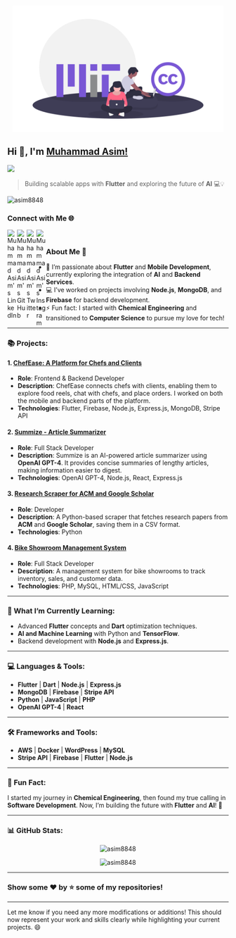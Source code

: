 <p align="center">
    <img src="Asimheader.png" width="480px"/>    
</p>

## Hi 👋, I'm [Muhammad Asim!](http://www.muhammadasim.ml/)

<!-- Headline -->
<img src="https://readme-typing-svg.herokuapp.com?font=Algerians&color=FF3A61&width=500&lines=I+am+a+Flutter+Developer+and+Backend+Enthusiast....">
    
> Building scalable apps with **Flutter** and exploring the future of **AI** 💻💡

<!-- Profile views counter API -->
<img src="https://komarev.com/ghpvc/?username=asim8848&label=Profile%20views&color=0e75b6&style=flat" alt="asim8848" />

<!-- Social Links -->
### Connect with Me 🌐
<a href="https://linkedin.com/in/muhammad-asim">
  <img align="left" alt="Muhammad Asim's LinkedIn" width="22px" src="https://cdn.jsdelivr.net/npm/simple-icons@v3/icons/linkedin.svg" />
</a>
<a href="https://github.com/asim8848">
  <img align="left" alt="Muhammad Asim's GitHub" width="22px" src="https://cdn.jsdelivr.net/npm/simple-icons@v3/icons/github.svg" />
</a>
<a href="https://twitter.com/asim8848">
  <img align="left" alt="Muhammad Asim's Twitter" width="22px" src="https://cdn.jsdelivr.net/npm/simple-icons@v3/icons/twitter.svg" />
</a>
<a href="https://www.instagram.com/asimkhanalizai/">
  <img align="left" alt="Muhammad Asim's Instagram" width="22px" src="https://cdn.jsdelivr.net/npm/simple-icons@v3/icons/instagram.svg" />
</a>

<br/>

### About Me 🚀
- 🌱 I’m passionate about **Flutter** and **Mobile Development**, currently exploring the integration of **AI** and **Backend Services**.
- 💻 I’ve worked on projects involving **Node.js**, **MongoDB**, and **Firebase** for backend development.
- ⚡ Fun fact: I started with **Chemical Engineering** and transitioned to **Computer Science** to pursue my love for tech!

---

### 📚 Projects:

#### **1. [ChefEase: A Platform for Chefs and Clients](https://github.com/asim8848/Chef-Ease)**
   - **Role**: Frontend & Backend Developer
   - **Description**: ChefEase connects chefs with clients, enabling them to explore food reels, chat with chefs, and place orders. I worked on both the mobile and backend parts of the platform.
   - **Technologies**: Flutter, Firebase, Node.js, Express.js, MongoDB, Stripe API

#### **2. [Summize - Article Summarizer](https://github.com/asim8848/AI-Summarizer)**
   - **Role**: Full Stack Developer
   - **Description**: Summize is an AI-powered article summarizer using **OpenAI GPT-4**. It provides concise summaries of lengthy articles, making information easier to digest.
   - **Technologies**: OpenAI GPT-4, Node.js, React, Express.js

#### **3. [Research Scraper for ACM and Google Scholar](https://github.com/asim8848/Research-Scrapper-for-ACM-GoogleScholar)**
   - **Role**: Developer
   - **Description**: A Python-based scraper that fetches research papers from **ACM** and **Google Scholar**, saving them in a CSV format.
   - **Technologies**: Python

#### **4. [Bike Showroom Management System](https://github.com/asim8848/Bike-Showroom-Management-System)**
   - **Role**: Full Stack Developer
   - **Description**: A management system for bike showrooms to track inventory, sales, and customer data.
   - **Technologies**: PHP, MySQL, HTML/CSS, JavaScript

---

### 🌱 What I’m Currently Learning:
- Advanced **Flutter** concepts and **Dart** optimization techniques.
- **AI and Machine Learning** with Python and **TensorFlow**.
- Backend development with **Node.js** and **Express.js**.

---

### 💻 Languages & Tools:

- **Flutter** | **Dart** | **Node.js** | **Express.js**
- **MongoDB** | **Firebase** | **Stripe API**
- **Python** | **JavaScript** | **PHP**
- **OpenAI GPT-4** | **React**

---

### 🛠️ Frameworks and Tools:

- **AWS** | **Docker** | **WordPress** | **MySQL**
- **Stripe API** | **Firebase** | **Flutter** | **Node.js**

---

### 🧠 Fun Fact:
I started my journey in **Chemical Engineering**, then found my true calling in **Software Development**. Now, I’m building the future with **Flutter** and **AI**! 🚀

---

### 📊 GitHub Stats:
<p align="center">
  <img src="https://github-readme-stats.vercel.app/api?username=asim8848&show_icons=true&locale=en" alt="asim8848" />
</p>

<p align="center">
  <img src="https://github-readme-streak-stats.herokuapp.com/?user=asim8848&" alt="asim8848" />
</p>

---

### Show some ❤️ by ⭐️ some of my repositories!

---

Let me know if you need any more modifications or additions! This should now represent your work and skills clearly while highlighting your current projects. 😄
